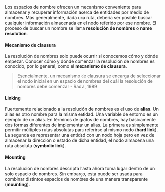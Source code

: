 Los espacios de nombre ofrecen un mecanismo conveniente para almacenar y recuperar información acerca de entidades por medio de nombres. Más generalmente, dada una ruta, debería ser posible buscar cualquier información almacenada en el nodo referido por ese nombre. El proceso de buscar un nombre se llama **resolución de nombres** o **name resolution**.

#### Mecanismo de clausura
La resolución de nombres solo puede ocurrir si conocemos cómo y dónde empezar. Conocer cómo y dónde comenzar la resolución de nombres es conocido, por lo general, como el **mecanismo de clausura**.

> Esencialmente, un mecanismo de clausura se encarga de seleccionar el nodo inicial en un espacio de nombres del cuál la resolución de nombres debe comenzar - Radia, 1989

#### Linking
Fuertemente relacionado a la resolución de nombres es el uso de **alias**. Un alias es otro nombre para la misma entidad. Una variable de entorno es un ejemplo de un alias. En términos de grafos de nombres, hay básicamente dos formas diferentes de implementar un alias. La primera es simplemente permitir múltiples rutas absolutas para referirse al mismo nodo (**hard link**). La segunda es representar una entidad con un nodo hoja pero en vez de almacenar la dirección o estado de dicha entidad, el nodo almacena una ruta absoluta (**symbolic link**).

#### Mounting
La resolución de nombres descripta hasta ahora toma lugar dentro de un solo espacio de nombres. Sin embargo, esta puede ser usada para combinar distintos espacios de nombres de una manera transparente (**mounting**).